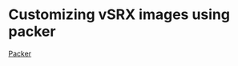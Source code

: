 Customizing vSRX images using packer
====================================

[Packer](http://packer.io)
